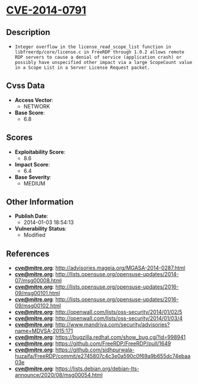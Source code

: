 
# [CVE-2014-0791](http://advisories.mageia.org/MGASA-2014-0287.html)

## Description

- `Integer overflow in the license_read_scope_list function in libfreerdp/core/license.c in FreeRDP through 1.0.2 allows remote RDP servers to cause a denial of service (application crash) or possibly have unspecified other impact via a large ScopeCount value in a Scope List in a Server License Request packet.`

## Cvss Data

- **Access Vector**:
  - NETWORK
- **Base Score**:
  - 6.8

## Scores

- **Exploitability Score**:
  - 8.6
- **Impact Score**:
  - 6.4
- **Base Severity**:
  - MEDIUM

## Other Information

- **Publish Date**:
  - 2014-01-03 18:54:13
- **Vulnerability Status**:
  - Modified

## References

- **cve@mitre.org**: http://advisories.mageia.org/MGASA-2014-0287.html
- **cve@mitre.org**: http://lists.opensuse.org/opensuse-updates/2014-07/msg00008.html
- **cve@mitre.org**: http://lists.opensuse.org/opensuse-updates/2016-09/msg00101.html
- **cve@mitre.org**: http://lists.opensuse.org/opensuse-updates/2016-09/msg00102.html
- **cve@mitre.org**: http://openwall.com/lists/oss-security/2014/01/02/5
- **cve@mitre.org**: http://openwall.com/lists/oss-security/2014/01/03/4
- **cve@mitre.org**: http://www.mandriva.com/security/advisories?name=MDVSA-2015:171
- **cve@mitre.org**: https://bugzilla.redhat.com/show_bug.cgi?id=998941
- **cve@mitre.org**: https://github.com/FreeRDP/FreeRDP/pull/1649
- **cve@mitre.org**: https://github.com/sidhpurwala-huzaifa/FreeRDP/commit/e2745807c4c3e0a590c0f69a9b655dc74ebaa03e
- **cve@mitre.org**: https://lists.debian.org/debian-lts-announce/2020/08/msg00054.html
